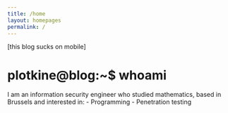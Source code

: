 ```yaml
---
title: /home
layout: homepages
permalink: /
---
```


<!-- <h1>Welcome to my blog!</h1> -->
<!-- dummy comment -->

<p>[this blog sucks on mobile]</p>

<h1>plotkine@blog:~$ whoami</h1>

<p>I am an information security engineer who studied mathematics, based in Brussels and interested in:
- Programming
- Penetration testing</p>
